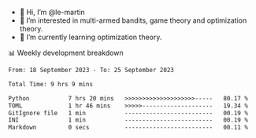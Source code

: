 - 👋 Hi, I’m @le-martin
- 👀 I’m interested in multi-armed bandits, game theory and optimization theory.
- 🌱 I’m currently learning optimization theory.
<!---- 💞️ I’m looking to collaborate on ...
- 📫 How to reach me ...-->

<!---
Tutorial for using WakaTime stats in GitHub profile: https://github.com/athul/waka-readme
-->

📊 Weekly development breakdown
<!--START_SECTION:waka-->

```txt
From: 18 September 2023 - To: 25 September 2023

Total Time: 9 hrs 9 mins

Python           7 hrs 20 mins   >>>>>>>>>>>>>>>>>>>>-----   80.17 %
TOML             1 hr 46 mins    >>>>>--------------------   19.34 %
GitIgnore file   1 min           -------------------------   00.19 %
INI              1 min           -------------------------   00.19 %
Markdown         0 secs          -------------------------   00.11 %
```

<!--END_SECTION:waka-->

<!---
le-martin/le-martin is a ✨ special ✨ repository because its `README.md` (this file) appears on your GitHub profile.
You can click the Preview link to take a look at your changes.
--->
